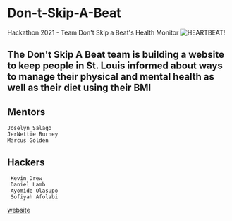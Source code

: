 # Don-t-Skip-A-Beat
Hackathon 2021 - Team Don't Skip a Beat's Health Monitor
![HEARTBEAT!](https://media.discordapp.net/attachments/905975101185478656/906963122147962890/HeartRateBG.png)

## The Don't Skip A Beat team is building a website to keep people in St. Louis informed about ways to manage their physical and mental health as well as their diet using their BMI

## Mentors
    Joselyn Salago
    JerNettie Burney 
    Marcus Golden
 
 ## Hackers 
     Kevin Drew 
     Daniel Lamb
     Ayomide Olasupo
     Sofiyah Afolabi
    
[website](Website%20base/NewSite/DSABWebsite/Home.html)
